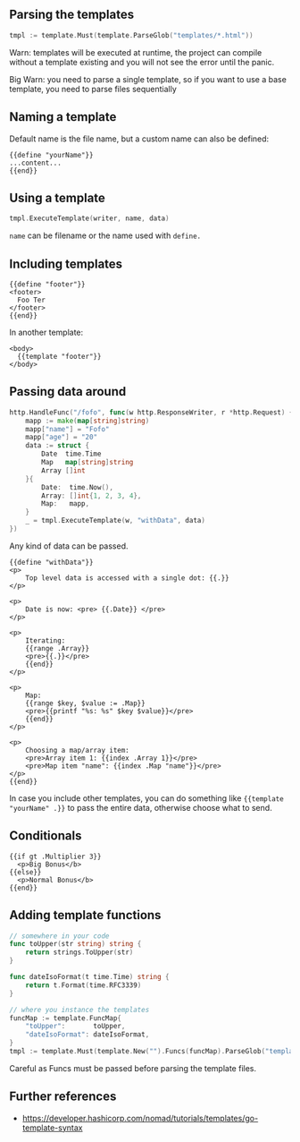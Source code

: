 ## Parsing the templates

```go
tmpl := template.Must(template.ParseGlob("templates/*.html"))
```

Warn: templates will be executed at runtime, the project can compile without a template existing and you will not see the error until the panic.

Big Warn: you need to parse a single template, so if you want to use a base template, you need to parse files sequentially

## Naming a template

Default name is the file name, but a custom name can also be defined:

```
{{define "yourName"}}
...content...
{{end}}
```

## Using a template

```go
tmpl.ExecuteTemplate(writer, name, data)
```

`name` can be filename or the name used with `define.`

## Including templates

```
{{define "footer"}}
<footer>
  Foo Ter
</footer>
{{end}}
```

In another template:

```
<body>
  {{template "footer"}}
</body>
```

## Passing data around
```go
http.HandleFunc("/fofo", func(w http.ResponseWriter, r *http.Request) {
    mapp := make(map[string]string)
    mapp["name"] = "Fofo"
    mapp["age"] = "20"
    data := struct {
        Date  time.Time
        Map   map[string]string
        Array []int
    }{
        Date:  time.Now(),
        Array: []int{1, 2, 3, 4},
        Map:   mapp,
    }
    _ = tmpl.ExecuteTemplate(w, "withData", data)
})
```

Any kind of data can be passed.

```
{{define "withData"}}
<p>
    Top level data is accessed with a single dot: {{.}}
</p>

<p>
    Date is now: <pre> {{.Date}} </pre>
</p>

<p>
    Iterating:
    {{range .Array}}
    <pre>{{.}}</pre>
    {{end}}
</p>

<p>
    Map:
    {{range $key, $value := .Map}}
    <pre>{{printf "%s: %s" $key $value}}</pre>
    {{end}}
</p>

<p>
    Choosing a map/array item:
    <pre>Array item 1: {{index .Array 1}}</pre>
    <pre>Map item "name": {{index .Map "name"}}</pre>
</p>
{{end}}
```

In case you include other templates, you can do something like `{{template "yourName" .}}` to pass the entire data, otherwise choose what to send.

## Conditionals

```
{{if gt .Multiplier 3}}
  <p>Big Bonus</b>
{{else}}
  <p>Normal Bonus</b>
{{end}}
```

## Adding template functions

```go
// somewhere in your code
func toUpper(str string) string {
	return strings.ToUpper(str)
}

func dateIsoFormat(t time.Time) string {
	return t.Format(time.RFC3339)
}
```

```go
// where you instance the templates
funcMap := template.FuncMap{
    "toUpper":       toUpper,
    "dateIsoFormat": dateIsoFormat,
}
tmpl := template.Must(template.New("").Funcs(funcMap).ParseGlob("templates/*.html"))
```

Careful as Funcs must be passed before parsing the template files.

## Further references

* https://developer.hashicorp.com/nomad/tutorials/templates/go-template-syntax